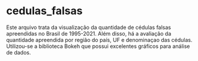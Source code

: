 # cedulas_falsas

Este arquivo trata da visualização da quantidade de cédulas falsas apreendidas no Brasil de 1995-2021. Além disso, há a avaliação da quantidade apreendida por região do país, UF e denominaçao das cédulas. Utilizou-se a biblioteca Bokeh que possui excelentes gráficos para análise de dados.
